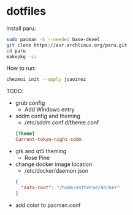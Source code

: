 # dotfiles

Install paru:

```sh
sudo pacman -S --needed base-devel
git clone https://aur.archlinux.org/paru.git
cd paru
makepkg -si
```

How to run:

```sh
chezmoi init --apply joaoinez
```

TODO:

- grub config
  - Add Windows entry
- sddm config and theming
  - /etc/sddm.conf.d/theme.conf
  ```conf
  [Theme]
  Current-tokyo-night-sddm
  ```
- gtk and qt5 theming
  - Rose Pine
- change docker image location
  - /etc/docker/daemon.json
  ```json
  {
    "data-root": "/home/astherae/docker"
  }
  ```
- add color to pacman.conf
